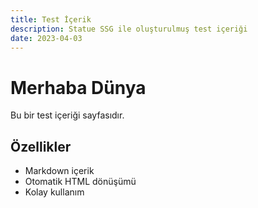 ```yaml
---
title: Test İçerik
description: Statue SSG ile oluşturulmuş test içeriği
date: 2023-04-03
---
```


# Merhaba Dünya

Bu bir test içeriği sayfasıdır.

## Özellikler

- Markdown içerik
- Otomatik HTML dönüşümü
- Kolay kullanım 